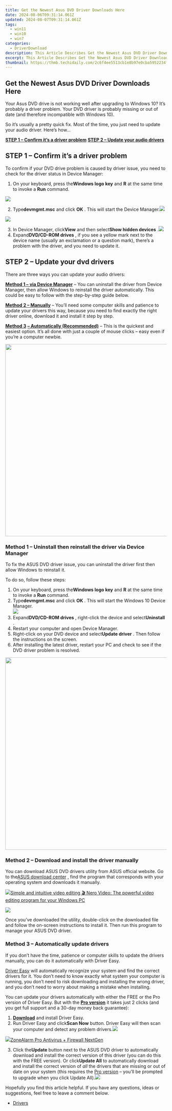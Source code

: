 ```yaml
---
title: Get the Newest Asus DVD Driver Downloads Here
date: 2024-08-06T09:31:14.061Z
updated: 2024-08-07T09:31:14.061Z
tags:
  - win11
  - win10
  - win7
categories:
  - DriverDownload
description: This Article Describes Get the Newest Asus DVD Driver Downloads Here
excerpt: This Article Describes Get the Newest Asus DVD Driver Downloads Here
thumbnail: https://thmb.techidaily.com/2c6f4ee5513cb1e8b97e0cba5952234ffb447e10ada86593b81e12229bc773a7.jpg
---
```


## Get the Newest Asus DVD Driver Downloads Here

Your Asus DVD drive is not working well after upgrading to Windows 10? It’s probably a driver problem. Your DVD driver is probably missing or out of date (and therefore incompatible with Windows 10).

 So it’s usually a pretty quick fix. Most of the time, you just need to update your audio driver. Here’s how…

**[STEP 1 – Confirm it’s a driver problem](https://tools.techidaily.com/drivereasy/download/)**
**[STEP 2 – Update your audio drivers](https://tools.techidaily.com/drivereasy/download/)**

## STEP 1 – Confirm it’s a driver problem

 To confirm if your DVD drive problem is caused by driver issue, you need to check for the driver status in Device Manager:

1. On your keyboard, press the**Windows logo key**  and **R** at the same time to invoke a **Run** command.
<!-- affiliate ads begin -->
<a href="https://store.iobit.com/order/checkout.php?PRODS=4596923&QTY=1&AFFILIATE=108875&CART=1"><img src="https://secure.avangate.com/images/merchant/184260348236f9554fe9375772ff966e/ascscan_468X60.png" border="0"></a>
<!-- affiliate ads end -->
2. Type**devmgmt.msc** and click **OK** . This will start the Device Manager.![](https://images.drivereasy.com/wp-content/uploads/2019/06/dvd1.jpg)
<!-- affiliate ads begin -->
<a href="https://store.nero.com/order/checkout.php?PRODS=42570605&QTY=1&AFFILIATE=108875&CART=1"><img src="http://cdnwww.nero.com/nero-com-wAssets/img/banners/2023/usbXcopy/Nero_USB_x_copy_Screen_2.png" border="0"></a>
<!-- affiliate ads end -->
3. In Device Manager, click**View** and then select**Show hidden devices** .![](https://images.drivereasy.com/wp-content/uploads/2019/06/dvd.jpg)
4. Expand**DVD/CD-ROM drives** , if you see a yellow mark next to the device name (usually an exclamation or a question mark), there’s a problem with the driver, and you need to update it.

## STEP 2 – Update your dvd drivers

There are three ways you can update your audio drivers:

**[Method 1 – via Device Manager](https://tools.techidaily.com/drivereasy/download/)**  – You can uninstall the driver from Device Manager, then allow Windows to reinstall the driver automatically. This could be easy to follow with the step-by-step guide below.

**[Method 2 – Manually](https://tools.techidaily.com/drivereasy/download/)**  – You’ll need some computer skills and patience to update your drivers this way, because you need to find exactly the right driver online, download it and install it step by step.

[**Method 3**](https://tools.techidaily.com/drivereasy/download/) **[– Automatically (Recommended)](https://tools.techidaily.com/drivereasy/download/)**  – This is the quickest and easiest option. It’s all done with just a couple of mouse clicks – easy even if you’re a computer newbie.

<!-- affiliate ads begin -->
<a href="https://appsumo.8odi.net/c/5597632/2075461/7443" target="_top" id="2075461"><img src="//a.impactradius-go.com/display-ad/7443-2075461" border="0" alt="" width="1200" height="600"/></a><img height="0" width="0" src="https://appsumo.8odi.net/i/5597632/2075461/7443" style="position:absolute;visibility:hidden;" border="0" />
<!-- affiliate ads end -->
### Method 1 – Uninstall then reinstall the driver via Device Manager

 To fix the ASUS DVD driver issue, you can uninstall the driver first then allow Windows to reinstall it.

To do so, follow these steps:

1. On your keyboard, press the**Windows logo key**  and **R** at the same time to invoke a **Run** command.
2. Type**devmgmt.msc** and click **OK** . This will start the Windows 10 Device Manager.  
![](https://images.drivereasy.com/wp-content/uploads/2019/06/dvd1.jpg)
3. Expand**DVD/CD-ROM drives** , right-click the device and select**Uninstall** .
4. Restart your computer and open Device Manager.
5. Right-click on your DVD device and select**Update driver** . Then follow the instructions on the screen.
6. After installing the latest driver, restart your PC and check to see if the DVD driver problem is resolved.

<!-- affiliate ads begin -->
<a href="https://appsumo.8odi.net/c/5597632/2082535/7443" target="_top" id="2082535"><img src="//a.impactradius-go.com/display-ad/7443-2082535" border="0" alt="" width="1200" height="600"/></a><img height="0" width="0" src="https://appsumo.8odi.net/i/5597632/2082535/7443" style="position:absolute;visibility:hidden;" border="0" />
<!-- affiliate ads end -->
### **Method 2 –** **Download and install the driver manually**

 You can download ASUS DVD drivers utility from ASUS official website. Go to the[ASUS download center](https://www.asus.com/support/Download-Center/) , find the program that corresponds with your operating system and downloads it manually.

<!-- affiliate ads begin -->
<a href="https://store.nero.com/order/checkout.php?PRODS=42296685&QTY=1&AFFILIATE=108875&CART=1"><img src="http://cdnwww.nero.com/nero-com-wAssets/img/banners/2022/video-pp/ScreenshotSlider/Nero-Video-Advanced-editing.JPG" border="0">Simple and intuitive video editing
🎬 Nero Video:
The powerful video editing program for your Windows PC</a>
<!-- affiliate ads end -->
![](https://images.drivereasy.com/wp-content/uploads/2019/06/asus-1024x706.jpg)

 Once you’ve downloaded the utility, double-click on the downloaded file and follow the on-screen instructions to install it. Then run this program to manage your ASUS DVD driver.

### Method 3 – Automatically update drivers

 If you don’t have the time, patience or computer skills to update the drivers manually, you can do it automatically with Driver Easy.

[Driver Easy](https://tools.techidaily.com/drivereasy/download/) will automatically recognize your system and find the correct drivers for it. You don’t need to know exactly what system your computer is running, you don’t need to risk downloading and installing the wrong driver, and you don’t need to worry about making a mistake when installing.

 You can update your drivers automatically with either the FREE or the Pro version of Driver Easy. But with the **[Pro version](https://tools.techidaily.com/drivereasy/download/)**  it takes just 2 clicks (and you get full support and a 30-day money back guarantee):

1. **[Download](https://tools.techidaily.com/drivereasy/download/)**  and install Driver Easy.
2. Run Driver Easy and click**Scan Now** button. Driver Easy will then scan your computer and detect any problem drivers.![](https://images.drivereasy.com/wp-content/uploads/2019/06/gpu1-2.jpg)
<!-- affiliate ads begin -->
<a href="https://estore.zonealarm.com/order/checkout.php?PRODS=38658749&QTY=1&AFFILIATE=108875&CART=1"><img src="https://sc1.checkpoint.com/sc1/za/images/boxes/pa_500.png" border="0">ZoneAlarm Pro Antivirus + Firewall NextGen</a>
<!-- affiliate ads end -->
3. Click the**Update** button next to the ASUS DVD driver to automatically download and install the correct version of this driver (you can do this with the FREE version). Or click**Update All**  to automatically download and install the correct version of _all_ the drivers that are missing or out of date on your system (this requires the [Pro version](https://tools.techidaily.com/drivereasy/download/) – you’ll be prompted to upgrade when you click Update All).![](https://images.drivereasy.com/wp-content/uploads/2019/06/gpu-2.jpg)

 Hopefully you find this article helpful. If you have any questions, ideas or suggestions, feel free to leave a comment below.

* [Drivers](https://tools.techidaily.com/drivereasy/download/)

<ins class="adsbygoogle"
     style="display:block"
     data-ad-format="autorelaxed"
     data-ad-client="ca-pub-7571918770474297"
     data-ad-slot="1223367746"></ins>



<ins class="adsbygoogle"
     style="display:block"
     data-ad-client="ca-pub-7571918770474297"
     data-ad-slot="8358498916"
     data-ad-format="auto"
     data-full-width-responsive="true"></ins>
